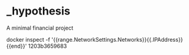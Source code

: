 # _hypothesis
A minimal financial project

 docker inspect -f '{{range.NetworkSettings.Networks}}{{.IPAddress}}{{end}}' 1203b3659683
